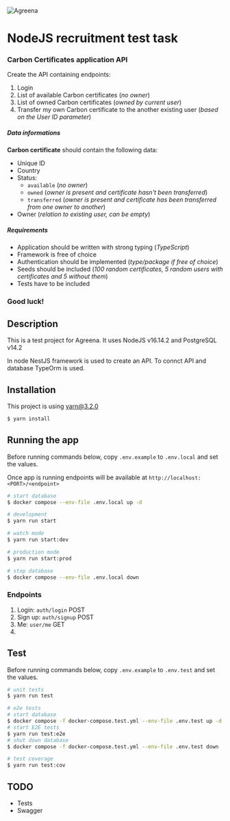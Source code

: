 ![Agreena](https://agreena.com/wp-content/uploads/2021/06/agreena-logo.svg)

# NodeJS recruitment test task

### Carbon Certificates application API
Create the API containing endpoints:
1. Login
2. List of available Carbon certificates (*no owner*)
3. List of owned Carbon certificates (*owned by current user*)
4. Transfer my own Carbon certificate to the another existing user (*based on the User ID parameter*)

##### Data informations
**Carbon certificate** should contain the following data:
- Unique ID
- Country
- Status:
    - `available` (*no owner*)
    - `owned` (*owner is present and certificate hasn't been transferred*)
    - `transferred` (*owner is present and certificate has been transferred from one owner to another*)
- Owner (*relation to existing user, can be empty*)

##### Requirements
- Application should be written with strong typing (*TypeScript*)
- Framework is free of choice
- Authentication should be implemented (*type/package if free of choice*)
- Seeds should be included (*100 random certificates, 5 random users with certificates and 5 without them*)
- Tests have to be included

### Good luck!

## Description
This is a test project for Agreena. It uses NodeJS v16.14.2 and PostgreSQL v14.2

In node NestJS framework is used to create an API. To connct API and database TypeOrm is used.

## Installation
This project is using yarn@3.2.0

```bash
$ yarn install
```

## Running the app
Before running commands below, copy `.env.example` to `.env.local` and set the values.

Once app is running endpoints will be available at `http://localhost:<PORT>/<endpoint>`

```bash
# start database
$ docker compose --env-file .env.local up -d

# development
$ yarn run start

# watch mode
$ yarn run start:dev

# production mode
$ yarn run start:prod

# stop database
$ docker compose --env-file .env.local down
```

### Endpoints
1. Login: `auth/login` POST
2. Sign up: `auth/signup` POST
3. Me: `user/me` GET
4. 

## Test
Before running commands below, copy `.env.example` to `.env.test` and set the values.

```bash
# unit tests
$ yarn run test

# e2e tests
# start database
$ docker compose -f docker-compose.test.yml --env-file .env.test up -d
# start E2E tests
$ yarn run test:e2e
# shut down database
$ docker compose -f docker-compose.test.yml --env-file .env.test down

# test coverage
$ yarn run test:cov
```

## TODO
- Tests
- Swagger
